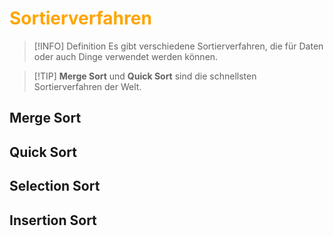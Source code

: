# <font color = "orange">Sortierverfahren</font>
>[!INFO] Definition
>Es gibt verschiedene Sortierverfahren, die für Daten oder auch Dinge verwendet werden können. 

>[!TIP] **Merge Sort** und **Quick Sort** sind die schnellsten Sortierverfahren der Welt.
## Merge Sort
## Quick Sort
## Selection Sort
## Insertion Sort
